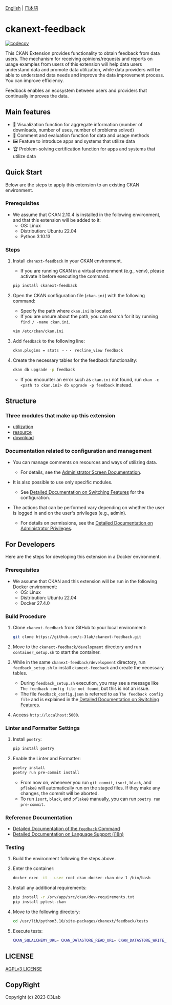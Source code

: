 [English](https://github.com/c-3lab/ckanext-feedback/blob/main/README-en.md) | [日本語](https://github.com/c-3lab/ckanext-feedback/blob/main/README.md)

# ckanext-feedback

[![codecov](https://codecov.io/github/c-3lab/ckanext-feedback/graph/badge.svg?token=8T2RIXPXOM)](https://codecov.io/github/c-3lab/ckanext-feedback)

This CKAN Extension provides functionality to obtain feedback from data users. The mechanism for receiving opinions/requests and reports on usage examples from users of this extension will help data users understand data and promote data utilization, while data providers will be able to understand data needs and improve the data improvement process. You can improve efficiency.

Feedback enables an ecosystem between users and providers that continually improves the data.

## Main features

* 👀 Visualization function for aggregate information (number of downloads, number of uses, number of problems solved)
* 💬 Comment and evaluation function for data and usage methods
* 🖼 Feature to introduce apps and systems that utilize data
* 🏆 Problem-solving certification function for apps and systems that utilize data

## Quick Start

Below are the steps to apply this extension to an existing CKAN environment.

### Prerequisites

* We assume that CKAN 2.10.4 is installed in the following environment, and that this extension will be added to it:
  * OS: Linux
  * Distribution: Ubuntu 22.04
  * Python 3.10.13

### Steps

1. Install `ckanext-feedback` in your CKAN environment.

    * If you are running CKAN in a virtual environment (e.g., venv), please activate it before executing the command.

    ```bash
    pip install ckanext-feedback
    ```

2. Open the CKAN configuration file (`ckan.ini`) with the following command:

    * Specify the path where `ckan.ini` is located.
    * If you are unsure about the path, you can search for it by running `find / -name ckan.ini`.

    ```bash
    vim /etc/ckan/ckan.ini
    ```

3. Add `feedback` to the following line:

    ```bash
    ckan.plugins = stats ・・・ recline_view feedback
    ```

4. Create the necessary tables for the feedback functionality:

    ```bash
    ckan db upgrade -p feedback
    ```
    * If you encounter an error such as `ckan.ini` not found, run `ckan -c <path to ckan.ini> db upgrade -p feedback` instead.

## Structure

### Three modules that make up this extension

* [utilization](./docs/ja/utilization.md)
* [resource](./docs/ja/resource.md)
* [download](./docs/ja/download.md)

### Documentation related to configuration and management

* You can manage comments on resources and ways of utilizing data.
  * For details, see the [Administrator Screen Documentation](docs/ja/admin.md).

* It is also possible to use only specific modules.
  * See [Detailed Documentation on Switching Features](./docs/ja/switch_function.md) for the configuration.

* The actions that can be performed vary depending on whether the user is logged in and on the user's privileges (e.g., admin).
  * For details on permissions, see the [Detailed Documentation on Administrator Privileges](./docs/ja/authority.md).

## For Developers

Here are the steps for developing this extension in a Docker environment.

### Prerequisites

* We assume that CKAN and this extension will be run in the following Docker environment:
  * OS: Linux
  * Distribution: Ubuntu 22.04
  * Docker 27.4.0

### Build Procedure

1. Clone `ckanext-feedback` from GitHub to your local environment:

    ```bash
    git clone https://github.com/c-3lab/ckanext-feedback.git
    ```

2. Move to the `ckanext-feedback/development` directory and run `container_setup.sh` to start the container.

3. While in the same `ckanext-feedback/development` directory, run `feedback_setup.sh` to install `ckanext-feedback` and create the necessary tables.

    * During `feedback_setup.sh` execution, you may see a message like `The feedback config file not found`, but this is not an issue.
    * The file `feedback_config.json` is referred to as `The feedback config file` and is explained in the [Detailed Documentation on Switching Features](./docs/ja/switch_function.md).

4. Access `http://localhost:5000`.

### Linter and Formatter Settings

1. Install `poetry`:

    ```bash
    pip install poetry
    ```

2. Enable the Linter and Formatter:

    ```bash
    poetry install
    poetry run pre-commit install
    ```

    * From now on, whenever you run `git commit`, `isort`, `black`, and `pflake8` will automatically run on the staged files. If they make any changes, the commit will be aborted.
    * To run `isort`, `black`, and `pflake8` manually, you can run `poetry run pre-commit`.

### Reference Documentation

* [Detailed Documentation of the `feedback` Command](./docs/ja/feedback_command.md)
* [Detailed Documentation on Language Support (i18n)](./docs/ja/i18n.md)

### Testing

1. Build the environment following the steps above.

2. Enter the container:

    ```bash
    docker exec -it --user root ckan-docker-ckan-dev-1 /bin/bash
    ```

3. Install any additional requirements:

    ```bash
    pip install -r /srv/app/src/ckan/dev-requirements.txt
    pip install pytest-ckan
    ```

4. Move to the following directory:

    ```bash
    cd /usr/lib/python3.10/site-packages/ckanext/feedback/tests
    ```

5. Execute tests:

    ```bash
    CKAN_SQLALCHEMY_URL= CKAN_DATASTORE_READ_URL= CKAN_DATASTORE_WRITE_URL= pytest -s --ckan-ini=config/test.ini --cov=ckanext.feedback --cov-branch --disable-warnings ./
    ```

## LICENSE

[AGPLv3 LICENSE](https://github.com/c-3lab/ckanext-feedback/blob/feature/documentation-README/LICENSE)

## CopyRight

Copyright (c) 2023 C3Lab

